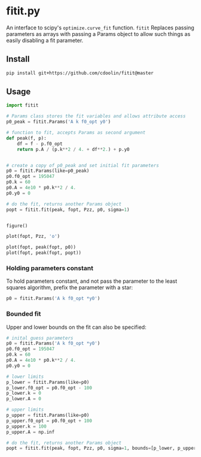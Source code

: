 fitit.py
========

An interface to scipy's `optimize.curve_fit` function.  `fitit` Replaces passing
parameters as arrays with passing a Params object to allow such things as
easily disabling a fit parameter.

## Install

```sh
pip install git+https://github.com/cdoolin/fitit@master
```

## Usage

```python
import fitit

# Params class stores the fit variables and allows attribute access
p0_peak = fitit.Params('A k f0_opt y0')

# function to fit, accepts Params as second argument
def peak(f, p):
    df = f - p.f0_opt
    return p.A / (p.k**2 / 4. + df**2.) + p.y0


# create a copy of p0_peak and set initial fit parameters
p0 = fitit.Params(like=p0_peak)
p0.f0_opt = 195047
p0.k = 60
p0.A = 4e10 * p0.k**2 / 4.
p0.y0 = 0

# do the fit, returns another Params object
popt = fitit.fit(peak, fopt, Pzz, p0, sigma=1)


figure()

plot(fopt, Pzz, 'o')

plot(fopt, peak(fopt, p0))
plot(fopt, peak(fopt, popt))
```

### Holding parameters constant

To hold parameters constant, and not pass the parameter to the least squares algorithm, prefix the parameter with a star:
```python
p0 = fitit.Params('A k f0_opt *y0')
```

### Bounded fit

Upper and lower bounds on the fit can also be specified:

```python
# inital guess parameters
p0 = fitit.Params('A k f0_opt *y0')
p0.f0_opt = 195047
p0.k = 60
p0.A = 4e10 * p0.k**2 / 4.
p0.y0 = 0

# lower limits
p_lower = fitit.Params(like=p0)
p_lower.f0_opt = p0.f0_opt - 100
p_lower.k = 0
p_lower.A = 0

# upper limits
p_upper = fitit.Params(like=p0)
p_upper.f0_opt = p0.f0_opt + 100
p_upper.k = 100
p_upper.A = np.inf

# do the fit, returns another Params object
popt = fitit.fit(peak, fopt, Pzz, p0, sigma=1, bounds=[p_lower, p_upper])
```

